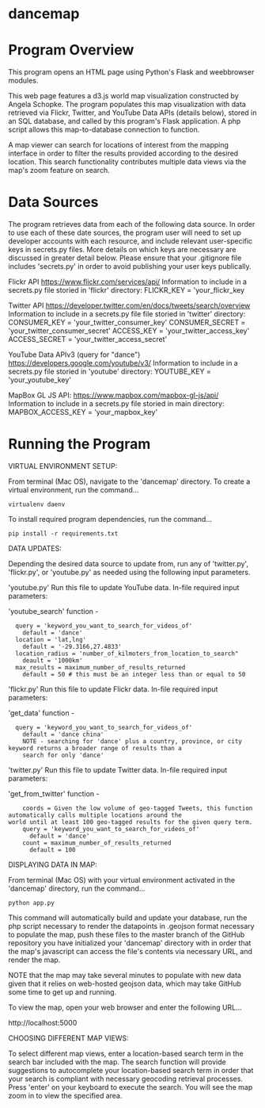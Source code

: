 # dancemap

# Program Overview
This program opens an HTML page using Python's Flask and weebbrowser modules. 

This web page features a d3.js world map visualization constructed by Angela Schopke.
The program populates this map visualization with data retrieved via Flickr, Twitter, and YouTube Data APIs (details below), stored in an SQL database, and called by this program's Flask application. A php script allows this map-to-database connection to function. 

A map viewer can search for locations of interest from the mapping interface in order to filter the results provided according to the desired location. This search functionality contributes multiple data views via the map's zoom feature on search.


# Data Sources

The program retrieves data from each of the following data source. In order to use each of these date sources, the program user will need to set up developer accounts with each resource, and include relevant user-specific keys in secrets.py files. More details on which keys are necessary are discussed in greater detail below. Please ensure that your .gitignore file includes 'secrets.py' in order to avoid publishing your user keys publically.

Flickr API
https://www.flickr.com/services/api/
Information to include in a secrets.py file storied in 'flickr' directory:
FLICKR_KEY = 'your_flickr_key

Twitter API
https://developer.twitter.com/en/docs/tweets/search/overview
Information to include in a secrets.py file file storied in 'twitter' directory:
CONSUMER_KEY = 'your_twitter_consumer_key'
CONSUMER_SECRET = 'your_twitter_consumer_secret'
ACCESS_KEY = 'your_twitter_access_key'
ACCESS_SECRET = 'your_twitter_access_secret'

YouTube Data APIv3 (query for "dance")
https://developers.google.com/youtube/v3/
Information to include in a secrets.py file storied in 'youtube' directory:
YOUTUBE_KEY = 'your_youtube_key'

MapBox GL JS API:
https://www.mapbox.com/mapbox-gl-js/api/
Information to include in a secrets.py file storied in main directory:
MAPBOX_ACCESS_KEY = 'your_mapbox_key'


# Running the Program

VIRTUAL ENVIRONMENT SETUP:

From terminal (Mac OS), navigate to the 'dancemap' directory. To create a virtual environment, run the command...

    virtualenv daenv

To install required program dependencies, run the command...

    pip install -r requirements.txt


DATA UPDATES:

Depending the desired data source to update from, run any of 'twitter.py', 'flickr.py', or 'youtube.py' as needed using the following input parameters.

'youtube.py'
Run this file to update YouTube data.
In-file required input parameters:
  
  'youtube_search' function - 
  
      query = 'keyword_you_want_to_search_for_videos_of'
        default = 'dance'
      location = 'lat,lng'
        default = '-29.3166,27.4833'
      location_radius = 'number_of_kilmoters_from_location_to_search"
        deault = '1000km'
      max_results = maximum_number_of_results_returned
        default = 50 # this must be an integer less than or equal to 50
 
 
'flickr.py'
Run this file to update Flickr data.
In-file required input parameters:
  
  'get_data' function - 
  
      query = 'keyword_you_want_to_search_for_videos_of'
        default = 'dance china'
        NOTE - searching for 'dance' plus a country, province, or city keyword returns a broader range of results than a 
        search for only 'dance'


'twitter.py'
Run this file to update Twitter data.
In-file required input parameters:
  
  'get_from_twitter' function - 
  
        coords = Given the low volume of geo-tagged Tweets, this function automatically calls multiple locations around the                    world until at least 100 geo-tagged results for the given query term.
        query = 'keyword_you_want_to_search_for_videos_of'
          default = 'dance'
        count = maximum_number_of_results_returned
          default = 100


DISPLAYING DATA IN MAP:

From terminal (Mac OS) with your virtual environment activated in the 'dancemap' directory, run the command...

    python app.py

This command will automatically build and update your database, run the php script necessary to render the datapoints in .geojson format necessary to populate the map, push these files to the master branch of the GitHub repository you have initialized your 'dancemap' directory with in order that the map's javascript can access the file's contents via necessary URL, and render the map.

NOTE that the map may take several minutes to populate with new data given that it relies on web-hosted geojson data, which may take GitHub some time to get up and running. 

To view the map, open your web browser and enter the following URL...

  http://localhost:5000


CHOOSING DIFFERENT MAP VIEWS:

To select different map views, enter a location-based search term in the search bar included with the map. The search function will provide suggestions to autocomplete your location-based search term in order that your search is compliant with necessary geocoding retrieval processes. Press 'enter' on your keyboard to execute the search. You will see the map zoom in to view the specified area.


  
        
    





